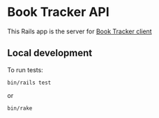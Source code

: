 # Book Tracker API
This Rails app is the server for [Book Tracker client](https://github.com/fpezcara/book-tracker)


## Local development

To run tests:
```
bin/rails test
```

or
```
bin/rake
```
